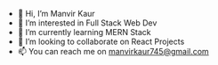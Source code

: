 - 👋 Hi, I’m Manvir Kaur
- 👀 I’m interested in Full Stack Web Dev
- 🌱 I’m currently learning MERN Stack
- 💞️ I’m looking to collaborate on React Projects
- 📫 You can reach me on manvirkaur745@gmail.com

<!---
manvirxkaur/manvirxkaur is a ✨ special ✨ repository because its `README.md` (this file) appears on your GitHub profile.
You can click the Preview link to take a look at your changes.
--->
